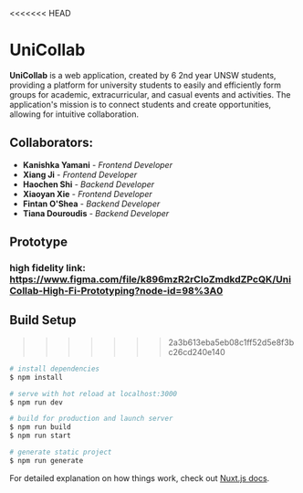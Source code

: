 <<<<<<< HEAD
# UniCollab
**UniCollab** is a web application, created by 6 2nd year UNSW students, providing a platform for university students to easily and efficiently form groups for academic, extracurricular, and casual events and activities. The application's mission is to connect students and create opportunities, allowing for intuitive collaboration.

## Collaborators:
- **Kanishka Yamani** - *Frontend Developer*  
- **Xiang Ji** - *Frontend Developer*  
- **Haochen Shi** - *Backend Developer*  
- **Xiaoyan Xie** - *Frontend Developer*  
- **Fintan O'Shea** - *Backend Developer*  
- **Tiana Douroudis** - *Backend Developer*  


## Prototype
### high fidelity link: https://www.figma.com/file/k896mzR2rCloZmdkdZPcQK/UniCollab-High-Fi-Prototyping?node-id=98%3A0

## Build Setup

>>>>>>> 2a3b613eba5eb08c1ff52d5e8f3bc26cd240e140
```bash
# install dependencies
$ npm install

# serve with hot reload at localhost:3000
$ npm run dev

# build for production and launch server
$ npm run build
$ npm run start

# generate static project
$ npm run generate
```

For detailed explanation on how things work, check out [Nuxt.js docs](https://nuxtjs.org).
